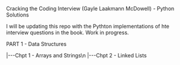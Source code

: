 Cracking the Coding Interview (Gayle Laakmann McDowell) - Python Solutions

I will be updating this repo with the Pythton implementations of hte interview questions in the book. Work in progress.


PART 1 - Data Structures

|---Chpt 1 - Arrays and Strings\n
|---Chpt 2 - Linked Lists
